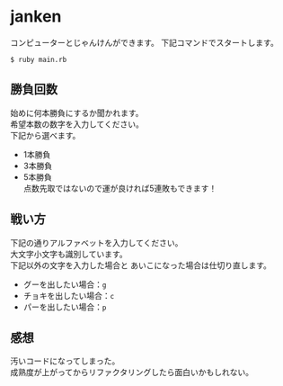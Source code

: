 # janken
コンピューターとじゃんけんができます。
下記コマンドでスタートします。
```
$ ruby main.rb
```
## 勝負回数
始めに何本勝負にするか聞かれます。  
希望本数の数字を入力してください。  
下記から選べます。  
* 1本勝負  
* 3本勝負  
* 5本勝負  
点数先取ではないので運が良ければ5連敗もできます！  

## 戦い方  
下記の通りアルファベットを入力してください。  
大文字小文字も識別しています。  
下記以外の文字を入力した場合と
あいこになった場合は仕切り直します。  
* グーを出したい場合：`g`
* チョキを出したい場合：`c`
* パーを出したい場合：`p`  

## 感想  
汚いコードになってしまった。  
成熟度が上がってからリファクタリングしたら面白いかもしれない。  
